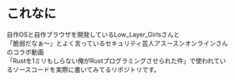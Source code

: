#   これなに
自作OSと自作ブラウザを開発しているLow_Layer_Girlsさんと  
「脆弱だなぁ～」とよく言っているセキュリティ芸人アスースンオンラインさんのコラボ動画  
「Rustを1ミリもしらない俺がRustプログラミングさせられた件」で使われているソースコードを実際に書いてみてるリポジトリです。
